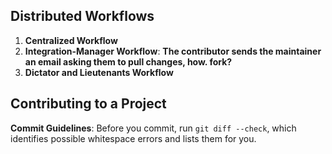 Distributed Workflows
---------------------
1. **Centralized Workflow**
2. **Integration-Manager Workflow**: **The contributor sends the maintainer an email asking them to pull changes, how. fork?**
3. **Dictator and Lieutenants Workflow**

Contributing to a Project
-------------------------
**Commit Guidelines**: Before you commit, run `git diff --check`, which identifies possible whitespace errors and lists them for you.


